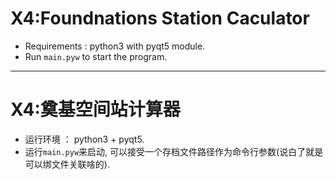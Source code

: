 # X4:Foundnations Station Caculator

* Requirements : python3 with pyqt5 module.
* Run `main.pyw` to start the program.

- - -

# X4:奠基空间站计算器

* 运行环境 ： python3 + pyqt5.
* 运行`main.pyw`来启动, 可以接受一个存档文件路径作为命令行参数(说白了就是可以绑文件关联啥的).
